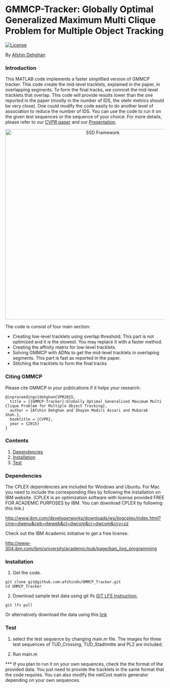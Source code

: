 # GMMCP-Tracker: Globally Optimal Generalized Maximum Multi Clique Problem for Multiple Object Tracking

[![License](https://img.shields.io/badge/license-BSD-blue.svg)](LICENSE)

By [Afshin Dehghan](http://www.afshindehghan.com/)

### Introduction

This MATLAB code implements a faster simplified version of GMMCP tracker. This code create the mid-level tracklets, explained in the paper, in overlapping segments. To form the final tracks, we conncet the mid-level tracklets that overlap. This code will provide results lower than the one reported in the paper (mostly in the number of IDS, the otehr metrics should be very close). 
One could modify the code easily to do another level of association to reduce the number of IDS. You can use the code to run it on the given test sequences or the sequence of your choice. For more details, please refer to our [CVPR paper](http://crcv.ucf.edu/papers/cvpr2015/AfshinDehghan_GMMCP_CVPR15.pdf) and our [Presentation](https://www.youtube.com/watch?v=6zlnJUyILxk).

<p align="center">
<img src="http://crcv.ucf.edu/projects/GMMCP-Tracker/Bipartite_vs_GMMCP.png" alt="SSD Framework" width="600px">
</p>


The code is consist of four main section:
- Creating low-level tracklets using overlap threshold. This part is not optimized and it is the slowest. You may replace it with a faster method.
- Creating the affinity matrix for low-level tracklets.
- Solving GMMCP with ADNs to get the mid-level tracklets in overlaping segments. This part is fast as reported in the paper. 
- Stitching the tracklets to form the final tracks 



### Citing GMMCP

Please cite GMMCP in your publications if it helps your research:

    @inproceedings{dehghanCVPR2015,
      title = {{GMMCP-Tracker}:Globally Optimal Generalized Maximum Multi Clique Problem for Multiple Object Tracking},
      author = {Afshin Dehghan and Shayan Modiri Assari and Mubarak Shah.},
      booktitle = {CVPR},
      year = {2015}
    }

### Contents
1. [Dependencies](#Dependencies)
2. [Installation](#Installation)
3. [Test](#test)

### Dependencies

  The CPLEX dependencies are included for Windows and Ubuntu. 
  For Mac you need to include the corresponding files by following the installation on IBM website. 
  (CPLEX is an optimization software with license provided FREE FOR ACADEMIC PURPOSES by IBM.
  You can download CPLEX by following this link.)

  http://www.ibm.com/developerworks/downloads/ws/ilogcplex/index.html?cmp=dwenu&cpb=dwweb&ct=dwcom&cr=dwcom&ccy=zz

  Check out the IBM Academic initiative to get a free license.

  http://www-304.ibm.com/ibm/university/academic/pub/page/ban_ilog_programming

### Installation
1. Get the code.
  ```Shell
  git clone git@github.com:afshindn/GMMCP_Tracker.git
  cd GMMCP_Tracker
  ```

2. Download sample test data using git lfs [GIT LFS Instruction:](https://git-lfs.github.com/)
  ```Shell
  git lfs pull
  ```
  
  Or alternatively download the data using this [link](https://www.dropbox.com/s/firtnxjup9ro7p9/Data.tar.gz?dl=0)

### Test
1. select the test sequence by changing main.m file. The images for three test sequences of TUD_Crossing, TUD_Stadtmitte and PL2 are included. 

2. Run main.m

*** If you plan to run it on your own sequences, check the the format of the provided data. You just need to provide the tracklets in the same format that the code requires. 
You can also modify the netCost matrix generator depending on your own sequences. 
